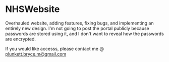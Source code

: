 # NHSWebsite
Overhauled website, adding features, fixing bugs, and implementing an entirely new design. 
I'm not going to post the portal publicly because passwords are stored using it, and I don't want to reveal how the passwords are encrypted. 

If you would like accesss, please contact me @ plunkett.bryce.m@gmail.com
